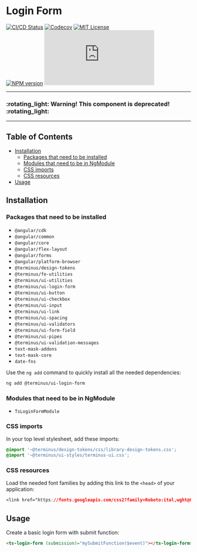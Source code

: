 <h1>Login Form</h1>

[![CI/CD Status][github-action-badge]][github-action-link] [![Codecov][codecov-badge]][codecov-project] [![MIT License][license-image]][license-url]  
[![NPM version][npm-version-image]][npm-package] [![Library size][file-size-badge]][raw-distribution-js]

---

<h3>:rotating_light: Warning! This component is deprecated! :rotating_light:</h3>

---

<!-- START doctoc generated TOC please keep comment here to allow auto update -->
<!-- DON'T EDIT THIS SECTION, INSTEAD RE-RUN doctoc TO UPDATE -->
## Table of Contents

- [Installation](#installation)
  - [Packages that need to be installed](#packages-that-need-to-be-installed)
  - [Modules that need to be in NgModule](#modules-that-need-to-be-in-ngmodule)
  - [CSS imports](#css-imports)
  - [CSS resources](#css-resources)
- [Usage](#usage)

<!-- END doctoc generated TOC please keep comment here to allow auto update -->

## Installation

### Packages that need to be installed

- `@angular/cdk`
- `@angular/common`
- `@angular/core`
- `@angular/flex-layout`
- `@angular/forms`
- `@angular/platform-browser`
- `@terminus/design-tokens`
- `@terminus/fe-utilities`
- `@terminus/ui-utilities`
- `@terminus/ui-login-form`
- `@terminus/ui-button`
- `@terminus/ui-checkbox`
- `@terminus/ui-input`
- `@terminus/ui-link`
- `@terminus/ui-spacing`
- `@terminus/ui-validators`
- `@terminus/ui-form-field`
- `@terminus/ui-pipes`
- `@terminus/ui-validation-messages`
- `text-mask-addons`
- `text-mask-core`
- `date-fns`

Use the `ng add` command to quickly install all the needed dependencies:

```bash
ng add @terminus/ui-login-form
```

### Modules that need to be in NgModule

- `TsLoginFormModule`

### CSS imports

In your top level stylesheet, add these imports:

```css
@import '~@terminus/design-tokens/css/library-design-tokens.css';
@import '~@terminus/ui-styles/terminus-ui.css';
```  

### CSS resources

Load the needed font families by adding this link to the `<head>` of your application:

```css
<link href="https://fonts.googleapis.com/css2?family=Roboto:ital,wght@0,400;0,500;0,700;1,400&display=swap" rel="stylesheet">
```

## Usage

Create a basic login form with submit function:

```html
<ts-login-form (submission)="mySubmitFunction($event)"></ts-login-form>
```

<!-- Links -->
[license-url]:         https://github.com/GetTerminus/terminus-oss/blob/release/LICENSE
[license-image]:       http://img.shields.io/badge/license-MIT-blue.svg
[codecov-project]:     https://codecov.io/gh/GetTerminus/terminus-oss
[codecov-badge]:       https://codecov.io/gh/GetTerminus/terminus-oss/branch/release/graph/badge.svg
[npm-version-image]:   http://img.shields.io/npm/v/@terminus/ui-login-form.svg
[npm-package]:         https://www.npmjs.com/package/@terminus/ui-login-form
[github-action-badge]: https://github.com/GetTerminus/terminus-oss/workflows/Release%20CI/badge.svg
[github-action-link]:  https://github.com/GetTerminus/terminus-oss/actions?query=workflow%3A%22CI+Release%22
[file-size-badge]:     http://img.badgesize.io/https://unpkg.com/@terminus/ui-login-form/bundles/terminus-ui-login-form.umd.min.js?compression=gzip
[raw-distribution-js]: https://unpkg.com/@terminus/ui-login-form/bundles/terminus-ui-login-form.umd.js
